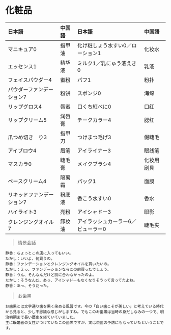# 化粧品

| 日本語                                 | 中国語 | 日本語                                          | 中国語     |
| :------------------------------------- | :----- | :---------------------------------------------- | :--------- |
| <ruby>マニキュア0</ruby>               | 指甲油 | <ruby>化け粧しょう水すい0／ローション1</ruby>   | 化妆水     |
| <ruby>エッセンス1</ruby>               | 精华液 | <ruby>ミルク1／乳にゅう液えき0</ruby>           | 乳液       |
| <ruby>フェイスパウダー4</ruby>         | 蜜粉   | <ruby>パフ1</ruby>                              | 粉扑       |
| <ruby>パウダーファンデーション7</ruby> | 粉饼   | <ruby>スポンジ0</ruby>                          | 海绵       |
| <ruby>リップグロス4</ruby>             | 唇蜜   | <ruby>口くち紅べに0</ruby>                      | 口红       |
| <ruby>リップクリーム5</ruby>           | 润唇膏 | <ruby>チークカラー4</ruby>                      | 腮红       |
| <ruby>爪つめ切き　り3</ruby>           | 指甲刀 | <ruby>つけまつ毛げ3</ruby>                      | 假睫毛     |
| <ruby>アイブロウ4</ruby>               | 眉笔   | <ruby>アイライナー3</ruby>                      | 眼线笔     |
| <ruby>マスカラ0</ruby>                 | 睫毛膏 | <ruby>メイクブラシ4</ruby>                      | 化妆用刷具 |
| <ruby>ベースクリーム4</ruby>           | 隔离霜 | <ruby>パック1</ruby>                            | 面膜       |
| <ruby>リキッドファンデーション7</ruby> | 粉底液 | <ruby>香こう水すい0</ruby>                      | 香水       |
| <ruby>ハイライト3</ruby>               | 亮粉   | <ruby>アイシャドー3</ruby>                      | 眼影       |
| <ruby>クレンジングオイル7</ruby>       | 卸妆油 | <ruby>アイラッシュカーラー6／ビューラー0</ruby> | 睫毛夹     |

> 情景会話

```text
静香：ちょっとこの店に入ってもいい。
たかし：いいよ、何買うの。
静香：ファンデーションとクレンジングオイルを買いたいの。
たかし：えっ、ファンデーションならこの前買ったでしょう。
静香：うん、そんなんだけど肌に合わなかったのよ。
たかし：そうなんだ、あっ、アイシャドーもなくなりそうって言ってたよね。
静香：あっ、そうだった。
```

> お歯黒
```text
お歯黒とは文字通り歯を黒く染める風習です。今の「白い歯こそが美しい」と考えている時代から見ると、少し不思議な感じがしますね。でもこのお歯黒は当時の身だしなみの一つで、明治初期まで長い歴史を経ていていました。
主に既婚者の女性がつけていたこの歯黒ですが、実は虫歯の予防にもなっていたということです。
```
